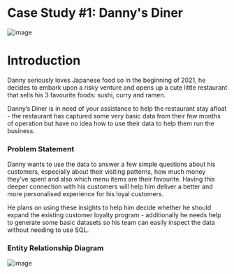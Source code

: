 # Case Study #1: Danny's Diner

![image](https://github.com/user-attachments/assets/1bbb5633-85c3-47c9-a217-c747a050741b)

# Introduction
Danny seriously loves Japanese food so in the beginning of 2021, he decides to embark upon a risky venture and opens up a cute little restaurant that sells his 3 favourite foods: sushi, curry and ramen.

Danny’s Diner is in need of your assistance to help the restaurant stay afloat - the restaurant has captured some very basic data from their few months of operation but have no idea how to use their data to help them run the business.

### Problem Statement
Danny wants to use the data to answer a few simple questions about his customers, especially about their visiting patterns, how much money they’ve spent and also which menu items are their favourite. Having this deeper connection with his customers will help him deliver a better and more personalised experience for his loyal customers.

He plans on using these insights to help him decide whether he should expand the existing customer loyalty program - additionally he needs help to generate some basic datasets so his team can easily inspect the data without needing to use SQL.

### Entity Relationship Diagram
![image](https://github.com/user-attachments/assets/6b290130-90f6-495d-b498-1a33de97d63e)



